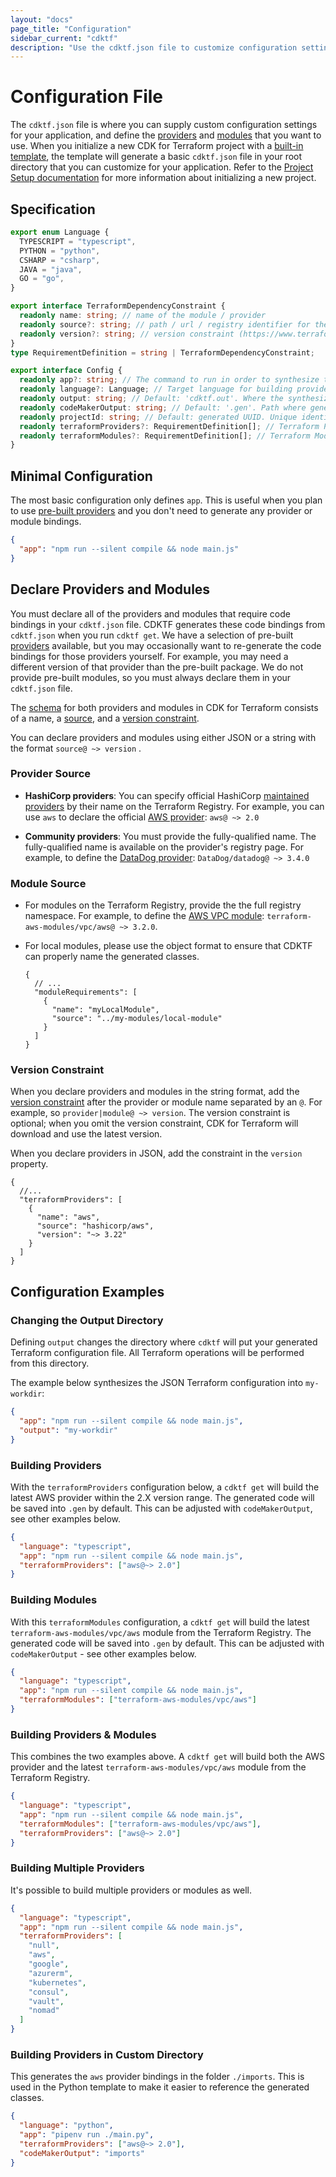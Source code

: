 ```yaml
---
layout: "docs"
page_title: "Configuration"
sidebar_current: "cdktf"
description: "Use the cdktf.json file to customize configuration settings and define the providers and modules to use with your application."
---
```


# Configuration File

The `cdktf.json` file is where you can supply custom configuration settings for your application, and define the [providers](/docs/cdktf/concepts/fundamentals/providers.html) and [modules](docs/cdktf/concepts/fundamentals/modules.html) that you want to use. When you initialize a new CDK for Terraform project with a [built-in template](/docs/cdktf/create-and-deploy/project-setup.html), the template will generate a basic `cdktf.json` file in your root directory that you can customize for your application. Refer to the [Project Setup documentation](/docs/cdktf/create-and-deploy/project-setup.html) for more information about initializing a new project.

## Specification

```ts
export enum Language {
  TYPESCRIPT = "typescript",
  PYTHON = "python",
  CSHARP = "csharp",
  JAVA = "java",
  GO = "go",
}

export interface TerraformDependencyConstraint {
  readonly name: string; // name of the module / provider
  readonly source?: string; // path / url / registry identifier for the module / provider
  readonly version?: string; // version constraint (https://www.terraform.io/docs/language/providers/requirements.html#version-constraints)
}
type RequirementDefinition = string | TerraformDependencyConstraint;

export interface Config {
  readonly app?: string; // The command to run in order to synthesize the code to Terraform compatible JSON
  readonly language?: Language; // Target language for building provider or module bindings. Currently supported: `typescript`, `python`, `java`, `csharp`, and `go`
  readonly output: string; // Default: 'cdktf.out'. Where the synthesized JSON should go. Also will be the working directory for Terraform operations
  readonly codeMakerOutput: string; // Default: '.gen'. Path where generated provider bindings will be rendered to.
  readonly projectId: string; // Default: generated UUID. Unique identifier for the project used to differentiate projects
  readonly terraformProviders?: RequirementDefinition[]; // Terraform Providers to build
  readonly terraformModules?: RequirementDefinition[]; // Terraform Modules to build
}
```

## Minimal Configuration

The most basic configuration only defines `app`. This is useful when you plan to use [pre-built providers](/docs/cdktf/concepts/fundamentals/providers.html) and you don't need to generate any provider or module bindings.

```json
{
  "app": "npm run --silent compile && node main.js"
}
```

## Declare Providers and Modules

You must declare all of the providers and modules that require code bindings in your `cdktf.json` file. CDKTF generates these code bindings from `cdktf.json` when you run `cdktf get`. We have a selection of pre-built [providers](/docs/cdktf/concepts/fundamentals/providers.html) available, but you may occasionally want to re-generate the code bindings for those providers yourself. For example, you may need a different version of that provider than the pre-built package. We do not provide pre-built modules, so you must always declare them in your `cdktf.json` file.

The [schema](https://www.terraform.io/docs/language/providers/requirements.html#source-addresses) for both providers and modules in CDK for Terraform consists of a name, a [source](https://www.terraform.io/docs/language/providers/requirements.html#source-addresses), and a [version constraint](https://www.terraform.io/docs/language/providers/requirements.html#version-constraints).

You can declare providers and modules using either JSON or a string with the format `source@ ~> version` .

### Provider Source

- **HashiCorp providers**: You can specify official HashiCorp [maintained providers](https://registry.terraform.io/browse/providers?tier=official) by their name on the Terraform Registry. For example, you can use `aws` to declare the official [AWS provider](https://registry.terraform.io/providers/hashicorp/aws/latest): `aws@ ~> 2.0`

- **Community providers**: You must provide the fully-qualified name. The fully-qualified name is available on the provider's registry page. For example, to define the [DataDog provider](https://registry.terraform.io/providers/DataDog/datadog/latest): `DataDog/datadog@ ~> 3.4.0`

### Module Source

- For modules on the Terraform Registry, provide the the full registry namespace. For example, to define the [AWS VPC module](https://registry.terraform.io/modules/terraform-aws-modules/vpc/aws/latest): `terraform-aws-modules/vpc/aws@ ~> 3.2.0`.

- For local modules, please use the object format to ensure that CDKTF can properly name the generated classes.

  ```jsonc
  {
    // ...
    "moduleRequirements": [
      {
        "name": "myLocalModule",
        "source": "../my-modules/local-module"
      }
    ]
  }
  ```

### Version Constraint

When you declare providers and modules in the string format, add the [version constraint](https://www.terraform.io/docs/language/expressions/version-constraints.html#version-constraint-syntax) after the provider or module name separated by an `@`. For example, so `provider|module@ ~> version`. The version constraint is optional; when you omit the version constraint, CDK for Terraform will download and use the latest version.

When you declare providers in JSON, add the constraint in the `version` property.

```jsonc
{
  //...
  "terraformProviders": [
    {
      "name": "aws",
      "source": "hashicorp/aws",
      "version": "~> 3.22"
    }
  ]
}
```

## Configuration Examples

### Changing the Output Directory

Defining `output` changes the directory where `cdktf` will put your generated Terraform configuration file. All Terraform operations will be performed from this directory.

The example below synthesizes the JSON Terraform configuration into `my-workdir`:

```json
{
  "app": "npm run --silent compile && node main.js",
  "output": "my-workdir"
}
```

### Building Providers

With the `terraformProviders` configuration below, a `cdktf get` will build the latest AWS provider within the 2.X version range. The generated code will be saved into `.gen` by default. This can be adjusted with `codeMakerOutput`, see other examples below.

```json
{
  "language": "typescript",
  "app": "npm run --silent compile && node main.js",
  "terraformProviders": ["aws@~> 2.0"]
}
```

### Building Modules

With this `terraformModules` configuration, a `cdktf get` will build the latest `terraform-aws-modules/vpc/aws` module from the Terraform Registry. The generated code will be saved into `.gen` by default. This can be adjusted with `codeMakerOutput` - see other examples below.

```json
{
  "language": "typescript",
  "app": "npm run --silent compile && node main.js",
  "terraformModules": ["terraform-aws-modules/vpc/aws"]
}
```

### Building Providers & Modules

This combines the two examples above. A `cdktf get` will build both the AWS provider and the latest `terraform-aws-modules/vpc/aws` module from the Terraform Registry.

```json
{
  "language": "typescript",
  "app": "npm run --silent compile && node main.js",
  "terraformModules": ["terraform-aws-modules/vpc/aws"],
  "terraformProviders": ["aws@~> 2.0"]
}
```

### Building Multiple Providers

It's possible to build multiple providers or modules as well.

```json
{
  "language": "typescript",
  "app": "npm run --silent compile && node main.js",
  "terraformProviders": [
    "null",
    "aws",
    "google",
    "azurerm",
    "kubernetes",
    "consul",
    "vault",
    "nomad"
  ]
}
```

### Building Providers in Custom Directory

This generates the `aws` provider bindings in the folder `./imports`. This is used in the Python template to make it easier to reference the generated classes.

```json
{
  "language": "python",
  "app": "pipenv run ./main.py",
  "terraformProviders": ["aws@~> 2.0"],
  "codeMakerOutput": "imports"
}
```
